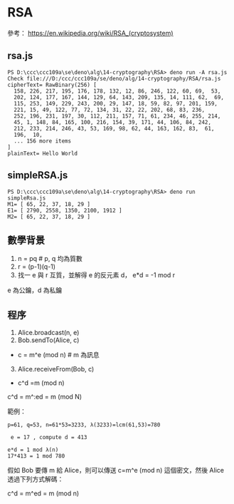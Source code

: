 # RSA

參考： https://en.wikipedia.org/wiki/RSA_(cryptosystem)

## rsa.js

```
PS D:\ccc\ccc109a\se\deno\alg\14-cryptography\RSA> deno run -A rsa.js
Check file:///D:/ccc/ccc109a/se/deno/alg/14-cryptography/RSA/rsa.js
cipherText= RawBinary(256) [
  158, 226, 217, 195, 176, 178, 132, 12, 86, 246, 122, 60, 69,  53,
  202, 124, 177, 167, 144, 129, 64, 143, 209, 135, 14, 111, 62,  69,
  115, 253, 149, 229, 243, 200, 29, 147, 18, 59, 82, 97, 201, 159,
  221, 15, 49, 122, 77, 72, 134, 31, 22, 22, 202, 68, 83, 236,
  252, 196, 231, 197, 30, 112, 211, 157, 71, 61, 234, 46, 255, 214,
  45, 1, 148, 84, 165, 100, 216, 154, 39, 171, 44, 106, 84, 242,
  212, 233, 214, 246, 43, 53, 169, 98, 62, 44, 163, 162, 83,  61,
  196,  10,
  ... 156 more items
]
plainText= Hello World
```


## simpleRSA.js

```
PS D:\ccc\ccc109a\se\deno\alg\14-cryptography\RSA> deno run simpleRsa.js
M1= [ 65, 22, 37, 18, 29 ]
E1= [ 2790, 2558, 1350, 2100, 1912 ]
M2= [ 65, 22, 37, 18, 29 ]
```

## 數學背景

1. n = pq       # p, q 均為質數
2. r = (p-1)(q-1)
3. 找一 e 與 r 互質，並解得 e 的反元素 d， e*d = -1 mod r

e 為公鑰，d 為私鑰

## 程序

1. Alice.broadcast(n, e)
2. Bob.sendTo(Alice, c)
  * c = m^e (mod n)  # m 為訊息
3. Alice.receiveFrom(Bob, c)
  * c^d =m (mod n)

c^d = m^:ed = m (mod N)

範例： 

```
p=61, q=53, n=61*53=3233, λ(3233)=lcm(61,53)=780

 e = 17 , compute d = 413

e*d = 1 mod λ(n)
17*413 = 1 mod 780
```

假如 Bob 要傳 m 給 Alice，則可以傳送 c=m^e (mod n) 這個密文，然後 Alice 透過下列方式解碼：

c^d = m^ed = m (mod n) 


